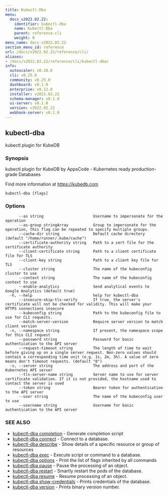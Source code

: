 ```yaml
---
title: Kubectl-Dba
menu:
  docs_v2022.02.22:
    identifier: kubectl-dba
    name: Kubectl-Dba
    parent: reference-cli
    weight: 0
menu_name: docs_v2022.02.22
section_menu_id: reference
url: /docs/v2022.02.22/reference/cli/
aliases:
- /docs/v2022.02.22/reference/cli/kubectl-dba/
info:
  autoscaler: v0.10.0
  cli: v0.25.0
  community: v0.25.0
  dashboard: v0.1.0
  enterprise: v0.12.0
  installer: v2022.02.22
  schema-manager: v0.1.0
  ui-server: v0.1.0
  version: v2022.02.22
  webhook-server: v0.1.0
---
```


## kubectl-dba

kubectl plugin for KubeDB

### Synopsis

kubectl plugin for KubeDB by AppsCode - Kubernetes ready production-grade Databases

 Find more information at https://kubedb.com

```
kubectl-dba [flags]
```

### Options

```
      --as string                      Username to impersonate for the operation
      --as-group stringArray           Group to impersonate for the operation, this flag can be repeated to specify multiple groups.
      --cache-dir string               Default cache directory (default "/home/runner/.kube/cache")
      --certificate-authority string   Path to a cert file for the certificate authority
      --client-certificate string      Path to a client certificate file for TLS
      --client-key string              Path to a client key file for TLS
      --cluster string                 The name of the kubeconfig cluster to use
      --context string                 The name of the kubeconfig context to use
      --enable-analytics               Send analytical events to Google Analytics (default true)
  -h, --help                           help for kubectl-dba
      --insecure-skip-tls-verify       If true, the server's certificate will not be checked for validity. This will make your HTTPS connections insecure
      --kubeconfig string              Path to the kubeconfig file to use for CLI requests.
      --match-server-version           Require server version to match client version
  -n, --namespace string               If present, the namespace scope for this CLI request
      --password string                Password for basic authentication to the API server
      --request-timeout string         The length of time to wait before giving up on a single server request. Non-zero values should contain a corresponding time unit (e.g. 1s, 2m, 3h). A value of zero means don't timeout requests. (default "0")
  -s, --server string                  The address and port of the Kubernetes API server
      --tls-server-name string         Server name to use for server certificate validation. If it is not provided, the hostname used to contact the server is used
      --token string                   Bearer token for authentication to the API server
      --user string                    The name of the kubeconfig user to use
      --username string                Username for basic authentication to the API server
```

### SEE ALSO

* [kubectl-dba completion](/docs/v2022.02.22/reference/cli/kubectl-dba_completion)	 - Generate completion script
* [kubectl-dba connect](/docs/v2022.02.22/reference/cli/kubectl-dba_connect)	 - Connect to a database.
* [kubectl-dba describe](/docs/v2022.02.22/reference/cli/kubectl-dba_describe)	 - Show details of a specific resource or group of resources
* [kubectl-dba exec](/docs/v2022.02.22/reference/cli/kubectl-dba_exec)	 - Execute script or command to a database.
* [kubectl-dba options](/docs/v2022.02.22/reference/cli/kubectl-dba_options)	 - Print the list of flags inherited by all commands
* [kubectl-dba pause](/docs/v2022.02.22/reference/cli/kubectl-dba_pause)	 - Pause the processing of an object.
* [kubectl-dba restart](/docs/v2022.02.22/reference/cli/kubectl-dba_restart)	 - Smartly restart the pods of the database.
* [kubectl-dba resume](/docs/v2022.02.22/reference/cli/kubectl-dba_resume)	 - Resume processing of an object.
* [kubectl-dba show-credentials](/docs/v2022.02.22/reference/cli/kubectl-dba_show-credentials)	 - Prints credentials of the database.
* [kubectl-dba version](/docs/v2022.02.22/reference/cli/kubectl-dba_version)	 - Prints binary version number.

